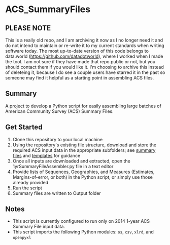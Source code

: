# ACS_SummaryFiles

## PLEASE NOTE
This is a really old repo, and I am archiving it now as I no longer need it and do not intend to maintain or re-write it to my current standards when writing software today. The most up-to-date version of this code belongs to data.world (https://github.com/datadotworld), where I worked when I made the tool. I am not sure if they have made that repo public or not, but you should contact them if you would like it. I'm choosing to archive this instead of deleteing it, because I do see a couple users have starred it in the past so someone may find it helpful as a starting point in assembling ACS files.

## Summary
A project to develop a Python script for easily assembling large batches of American Community Survey (ACS) Summary Files.

## Get Started
1. Clone this repository to your local machine
1. Using the repository's existing file structure, download and store the required ACS input data in the appropriate subfolders; see [summary files](https://github.com/databeat/ACS_SummaryFiles/tree/master/2014/1-year/data/1_year_entire_sf) and [templates](https://github.com/databeat/ACS_SummaryFiles/tree/master/2014/1-year/data/1_year_Summary_FileTemplates) for guidance
1. Once all inputs are downloaded and extracted, open the 1yrSummaryFileAssembler.py file in a text editor
1. Provide lists of Sequences, Geographies, and Measures (Estimates, Margins-of-error, or both) in the Python script, or simply use those already provided
1. Run the script
1. Summary files are written to Output folder

## Notes
* This script is currently configured to run only on 2014 1-year ACS Summary File input data.
* This script imports the following Python modules: `os`, `csv`, `xlrd`, and `openpyxl`
